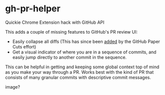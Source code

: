 # gh-pr-helper

Quickie Chrome Extension hack with GitHub API

This adds a couple of missing features to GitHub's PR review UI:

- Easily collapse all diffs (This has since been [added](https://github.blog/changelog/2018-08-17-collapse-all-diffs-in-a-pull-request-at-once/) by the GitHub Paper Cuts effort)
- Get a visual indicator of where you are in a sequence of commits, and easily jump directly to another commit in the sequence.

This can be helpful in getting and keeping some global context top of mind as you make your way through a PR. Works best with the kind of PR that consists of many granular commits with descriptive commit messages.

image?

